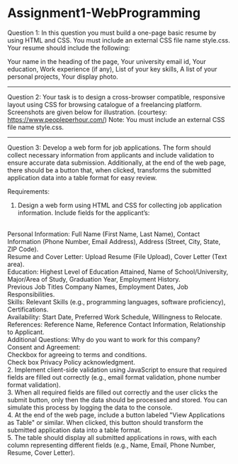 # Assignment1-WebProgramming

Question 1:
In this question you must build a one-page basic resume by using HTML and CSS. You must
include an external CSS file name style.css.
Your resume should include the following:

Your name in the heading of the page,
Your university email id,
Your education,
Work experience (if any),
List of your key skills,
A list of your personal projects,
Your display photo.
***
Question 2:
Your task is to design a cross-browser compatible, responsive layout using CSS for browsing
catalogue of a freelancing platform. Screenshots are given below for illustration. 
(courtesy: https://www.peopleperhour.com/)
Note: You must include an external CSS file name style.css.
***

Question 3:
Develop a web form for job applications. The form should collect necessary
information from applicants and include validation to ensure accurate data
submission. Additionally, at the end of the web page, there should be a button that,
when clicked, transforms the submitted application data into a table format for easy
review.

Requirements:
<br>
1. Design a web form using HTML and CSS for collecting job application information. Include fields for the applicant’s:
<br>
Personal Information:
Full Name (First Name, Last Name),
Contact Information (Phone Number, Email Address),
Address (Street, City, State, ZIP Code).
<br>
Resume and Cover Letter:
Upload Resume (File Upload),
Cover Letter (Text area).
<br>
Education:
Highest Level of Education Attained,
Name of School/University,
Major/Area of Study,
Graduation Year,
Employment History.
<br>
Previous Job Titles
Company Names,
Employment Dates,
Job Responsibilities.
<br>
Skills:
Relevant Skills (e.g., programming languages, software proficiency),
Certifications.
<br>
Availability:
Start Date,
Preferred Work Schedule,
Willingness to Relocate.
<br>
References:
Reference Name,
Reference Contact Information,
Relationship to Applicant.
<br>
Additional Questions:
Why do you want to work for this company?
<br>
Consent and Agreement:
<br>
Checkbox for agreeing to terms and conditions.
<br>
Check box Privacy Policy acknowledgment.
<br>
2. Implement client-side validation using JavaScript to ensure that required fields
are filled out correctly (e.g., email format validation, phone number format
validation).
<br>
3. When all required fields are filled out correctly and the user clicks the submit
button, only then the data should be processed and stored. You can simulate this
process by logging the data to the console.
<br>
4. At the end of the web page, include a button labeled "View Applications as
Table" or similar. When clicked, this button should transform the submitted
application data into a table format.
<br>
5. The table should display all submitted applications in rows, with each column
representing different fields (e.g., Name, Email, Phone Number, Resume, Cover
Letter).
